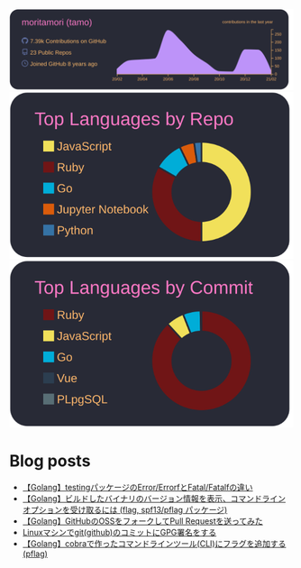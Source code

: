 [![](https://raw.githubusercontent.com/moritamori/moritamori/master/profile-summary-card-output/dracula/0-profile-details.svg)](https://github.com/vn7n24fzkq/github-profile-summary-cards)
[![](https://raw.githubusercontent.com/moritamori/moritamori/master/profile-summary-card-output/dracula/1-repos-per-language.svg)](https://github.com/vn7n24fzkq/github-profile-summary-cards)
[![](https://raw.githubusercontent.com/moritamori/moritamori/master/profile-summary-card-output/dracula/2-most-commit-language.svg)](https://github.com/vn7n24fzkq/github-profile-summary-cards)

# Blog posts
<!-- BLOG-POST-LIST:START -->
- [【Golang】testingパッケージのError/ErrorfとFatal/Fatalfの違い](https://simple-minds-think-alike.hatenablog.com/entry/go-testing-error-fatal)
- [【Golang】ビルドしたバイナリのバージョン情報を表示、コマンドラインオプションを受け取るには (flag, spf13/pflag パッケージ)](https://simple-minds-think-alike.hatenablog.com/entry/golang-flag)
- [【Golang】GitHubのOSSをフォークしてPull Requestを送ってみた](https://simple-minds-think-alike.hatenablog.com/entry/pr-golang-oss)
- [Linuxマシンでgit(github)のコミットにGPG署名をする](https://simple-minds-think-alike.hatenablog.com/entry/gpg-commit)
- [【Golang】cobraで作ったコマンドラインツール(CLI)にフラグを追加する (pflag)](https://simple-minds-think-alike.hatenablog.com/entry/add-flags-to-cobra-app)
<!-- BLOG-POST-LIST:END -->
